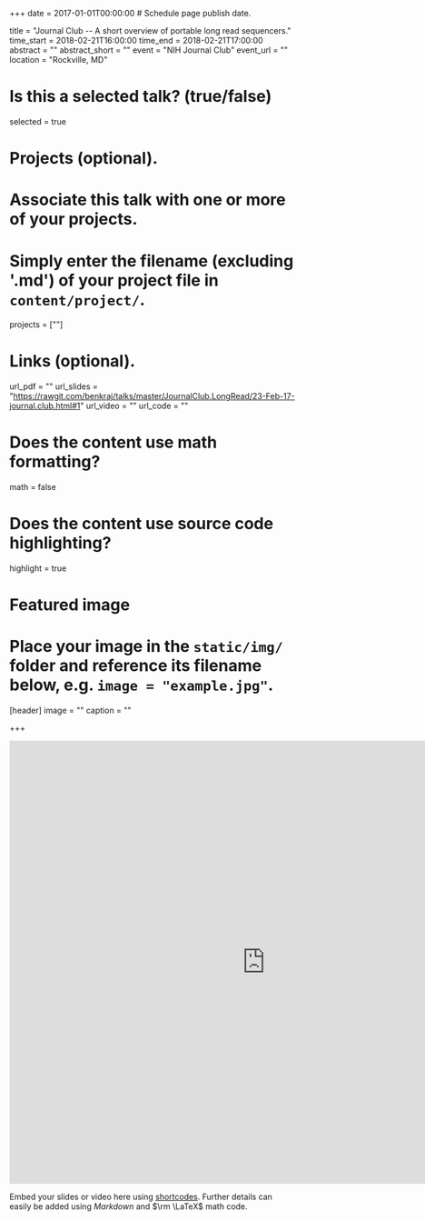+++
date = 2017-01-01T00:00:00  # Schedule page publish date.

title = "Journal Club -- A short overview of portable long read sequencers."
time_start = 2018-02-21T16:00:00
time_end = 2018-02-21T17:00:00
abstract = ""
abstract_short = ""
event = "NIH Journal Club"
event_url = ""
location = "Rockville, MD"

# Is this a selected talk? (true/false)
selected = true

# Projects (optional).
#   Associate this talk with one or more of your projects.
#   Simply enter the filename (excluding '.md') of your project file in `content/project/`.
projects = [""]

# Links (optional).
url_pdf = ""
url_slides = "https://rawgit.com/benkraj/talks/master/JournalClub.LongRead/23-Feb-17-journal.club.html#1"
url_video = ""
url_code = ""

# Does the content use math formatting?
math = false

# Does the content use source code highlighting?
highlight = true

# Featured image
# Place your image in the `static/img/` folder and reference its filename below, e.g. `image = "example.jpg"`.
[header]
image = ""
caption = ""

+++

<iframe src="https://rawgit.com/benkraj/talks/master/JournalClub.LongRead/23-Feb-17-journal.club.html#1" width="900" height="780" style="border: none;"></iframe>

Embed your slides or video here using [shortcodes](https://sourcethemes.com/academic/post/writing-markdown-latex/). Further details can easily be added using *Markdown* and $\rm \LaTeX$ math code.
